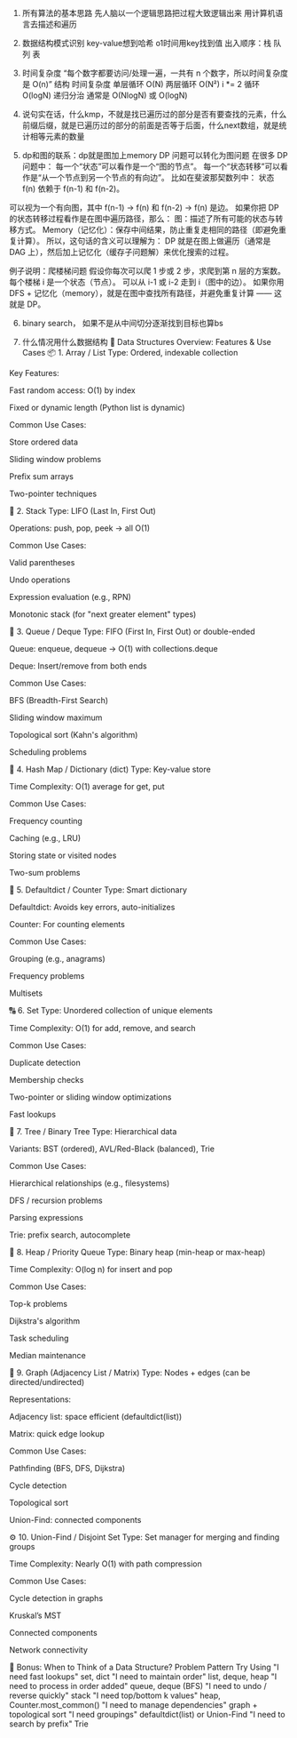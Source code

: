 1. 所有算法的基本思路
先人脑以一个逻辑思路把过程大致逻辑出来
用计算机语言去描述和遍历

2. 数据结构模式识别
key-value想到哈希 o1时间用key找到值
出入顺序：栈 队列 表

3. 时间复杂度
“每个数字都要访问/处理一遍，一共有 n 个数字，所以时间复杂度是 O(n)”
结构	时间复杂度
单层循环	O(N)
两层循环	O(N²)
i *= 2 循环	O(logN)
递归分治	通常是 O(NlogN) 或 O(logN)

4. 说句实在话，什么kmp，不就是找已遍历过的部分是否有要查找的元素，什么前缀后缀，就是已遍历过的部分的前面是否等于后面，什么next数组，就是统计相等元素的数量

5. dp和图的联系：dp就是图加上memory
 DP 问题可以转化为图问题
在很多 DP 问题中：
每一个“状态”可以看作是一个“图的节点”。
每一个“状态转移”可以看作是“从一个节点到另一个节点的有向边”。
比如在斐波那契数列中：
状态 f(n) 依赖于 f(n-1) 和 f(n-2)。

可以视为一个有向图，其中 f(n-1) -> f(n) 和 f(n-2) -> f(n) 是边。
如果你把 DP 的状态转移过程看作是在图中遍历路径，那么：
图：描述了所有可能的状态与转移方式。
Memory（记忆化）：保存中间结果，防止重复走相同的路径（即避免重复计算）。
所以，这句话的含义可以理解为：
DP 就是在图上做遍历（通常是 DAG 上），然后加上记忆化（缓存子问题解）来优化搜索的过程。

 例子说明：爬楼梯问题
假设你每次可以爬 1 步或 2 步，求爬到第 n 层的方案数。
每个楼梯 i 是一个状态（节点）。
可以从 i-1 或 i-2 走到 i（图中的边）。
如果你用 DFS + 记忆化（memory），就是在图中查找所有路径，并避免重复计算 —— 这就是 DP。

6. binary search， 如果不是从中间切分逐渐找到目标也算bs

7. 什么情况用什么数据结构
🧠 Data Structures Overview: Features & Use Cases
📦 1. Array / List
Type: Ordered, indexable collection

Key Features:

Fast random access: O(1) by index

Fixed or dynamic length (Python list is dynamic)

Common Use Cases:

Store ordered data

Sliding window problems

Prefix sum arrays

Two-pointer techniques

🔁 2. Stack
Type: LIFO (Last In, First Out)

Operations: push, pop, peek → all O(1)

Common Use Cases:

Valid parentheses

Undo operations

Expression evaluation (e.g., RPN)

Monotonic stack (for "next greater element" types)

🔄 3. Queue / Deque
Type: FIFO (First In, First Out) or double-ended

Queue: enqueue, dequeue → O(1) with collections.deque

Deque: Insert/remove from both ends

Common Use Cases:

BFS (Breadth-First Search)

Sliding window maximum

Topological sort (Kahn's algorithm)

Scheduling problems

🧱 4. Hash Map / Dictionary (dict)
Type: Key-value store

Time Complexity: O(1) average for get, put

Common Use Cases:

Frequency counting

Caching (e.g., LRU)

Storing state or visited nodes

Two-sum problems

🔄 5. Defaultdict / Counter
Type: Smart dictionary

Defaultdict: Avoids key errors, auto-initializes

Counter: For counting elements

Common Use Cases:

Grouping (e.g., anagrams)

Frequency problems

Multisets

🔠 6. Set
Type: Unordered collection of unique elements

Time Complexity: O(1) for add, remove, and search

Common Use Cases:

Duplicate detection

Membership checks

Two-pointer or sliding window optimizations

Fast lookups

🌳 7. Tree / Binary Tree
Type: Hierarchical data

Variants: BST (ordered), AVL/Red-Black (balanced), Trie

Common Use Cases:

Hierarchical relationships (e.g., filesystems)

DFS / recursion problems

Parsing expressions

Trie: prefix search, autocomplete

🔢 8. Heap / Priority Queue
Type: Binary heap (min-heap or max-heap)

Time Complexity: O(log n) for insert and pop

Common Use Cases:

Top-k problems

Dijkstra's algorithm

Task scheduling

Median maintenance

🧭 9. Graph (Adjacency List / Matrix)
Type: Nodes + edges (can be directed/undirected)

Representations:

Adjacency list: space efficient (defaultdict(list))

Matrix: quick edge lookup

Common Use Cases:

Pathfinding (BFS, DFS, Dijkstra)

Cycle detection

Topological sort

Union-Find: connected components

⚙ 10. Union-Find / Disjoint Set
Type: Set manager for merging and finding groups

Time Complexity: Nearly O(1) with path compression

Common Use Cases:

Cycle detection in graphs

Kruskal’s MST

Connected components

Network connectivity

💬 Bonus: When to Think of a Data Structure?
Problem Pattern	Try Using
"I need fast lookups"	set, dict
"I need to maintain order"	list, deque, heap
"I need to process in order added"	queue, deque (BFS)
"I need to undo / reverse quickly"	stack
"I need top/bottom k values"	heap, Counter.most_common()
"I need to manage dependencies"	graph + topological sort
"I need groupings"	defaultdict(list) or Union-Find
"I need to search by prefix"	Trie

